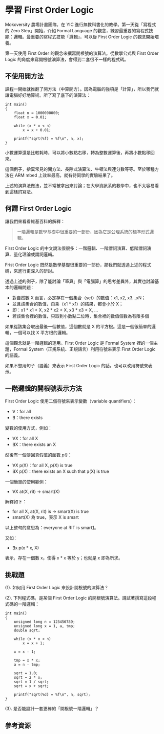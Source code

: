 # 學習 First Order Logic

Mokoversity 農場計畫團隊，在 YIC 進行無教科書化的教學。第一天從「寫程式的 Zero Step」開始，介紹 Formal Language 的觀念，練習最重要的寫程式技能：邏輯。最重要的寫程式技能「邏輯」，可以從 First Order Logic 的觀念開始培養。

第一天使用 First Order 的觀念來撰寫開根號的演算法。從數學公式與 First Order Logic 的角度來寫開根號演算法，會得到二套很不一樣的程式碼。

## 不使用開方法

課程一開始就推翻了開方法（中算開方）。因為電腦的強項是「計算」，所以我們就讓電腦好好地算術。所了寫了底下的演算法：

```
int main() 
{
	float n = 1000000000;
	float x = 0.01;

	while (x * x < n)
		x = x + 0.01;

	printf("sqrt(%f) = %f\n", n, x);
}
```

小數運算還是比較耗時，可以將小數點右移，轉為整數運算後，再將小數點移回來。

這個例子，捨棄常見的開方法、長除式演算法、牛頓法與連分數等等。至於哪種方法在 ARM mbed 上效率最高，就有待同學的實驗結果了。

上述的演算法做法，並不常被拿出來討論；在大學資訊系的教學中，也不太容易看到這樣的寫法。

## 何謂 First Order Logic

讓我們來看看維基百科的解釋：

> 一階邏輯是數學基礎中很重要的一部份，因為它是公理系統的標準形式邏輯。

First Order Logic 的中文說法很很多：一階邏輯、一階謂詞演算、低階謂詞演算、量化理論或謂詞邏輯。

Frist Order Logic 既然是數學基礎很重要的一部份，那我們就透過上述的程式碼，來進行更深入的研討。

透過上述的例子，除了能討論「筆算」與「電腦算」的思考差異外，其實也討論基本的邏輯問題：

* 對自然數 X 而言，必定存在一個集合（set）的數值：x1, x2, x3...xN；
* 並且該集合的數值，自乘（x1 * x1）的結果，都會小於 X；
* 即：x1 * x1 < X, x2 * x2 < X, x3 * x3 < X, ...
* 若該集合裡的數值，只取到小數點二位時，集合裡的數值個數為有限多個

如果從該集合取出最後一個數值，這個數就是 X 的平方根。這是一個很簡單的邏輯，一個可以找 X 平方根的邏輯。

這個觀念就是一階邏輯的運用。First Order Logic 是 Formal System 裡的一個主題，Formal System（正規系統、正規語言）利用符號來表示 First Order Logic 的語義。

如果不想用句子（語義）來表示 First Order Logic 的話，也可以改用符號來表示。

## 一階邏輯的開根號表示方法

First Order Logic 使用二個符號來表示變數（variable quantifiers）：

* ∀：for all
* ∃：there exists

變數的使用方式，例如：

* ∀X：for all X
* ∃X：there exists an X

然後有一個傳回真假值的函數 *p()*：

* ∀X p(X)：for all X, p(X) is true
* ∃X p(X)：there exists an X such that p(X) is true

一個簡單的使用範例：

* ∀X at(X, rit) → smart(X)

解釋如下：

* for all X, at(X, rit) is → smart(X) is true
* smart(X) 為 true，表示 X is smart

以上整句的意思為：everyone at RIT is smart[1]。

又如：

* ∃x p(x * x, X)

表示，存在一個數 x，使得 x * x 等於 y；也就是 x 即為所求。

## 挑戰題

(1). 如何用 First Order Logic 來設計開根號的演算法？

(2). 下列程式碼，是某個 First Order Logic 的開根號演算法。請試著撰寫這段程式碼的一階邏輯：

```
int main() 
{
	unsigned long n = 123456789;
	unsigned long x = 1, a, tmp;
	double sqrt;

	while (x * x < n)
		x = x + 1;

	x = x - 1;

	tmp = x * x;  
	a = n - tmp;

	sqrt = 1.0;
	sqrt = 2 * x;
	sqrt = 1 / sqrt;
	sqrt = x + sqrt;

	printf("sqrt(%d) = %f\n", n, sqrt);
}
```

(3). 是否能設計一套更棒的「開根號一階邏輯」？

## 參考資源

[1]: http://www.cs.rit.edu/~rlc/Courses/IS/ClassNotes/PredicateLogic.pdf

[2]: http://zh.wikipedia.org/wiki/全称量化

[3]: http://programmermagazine.github.io/201403/htm/focus3.html

[4]: http://www.cs.cornell.edu/Courses/cs472/2007fa/lectures/17-kb-systems_fol.pdf

[5]: http://everything2.com/title/approximating+square+roots+using+first-order+Taylor+series

